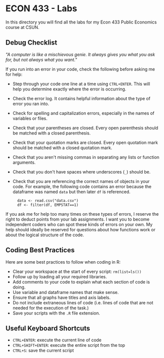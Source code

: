 # ECON 433 - Labs

In this directory you will find all the labs for my Econ 433 Public Economics course at CSUN.

## Debug Checklist

*"A computer is like a mischievous genie. It always gives you what you ask for, but not always what you want."*

If you run into an error in your code, check the following before asking me for help:

- Step through your code one line at a time using `CTRL+ENTER`. This will help you determine exactly where the error is occurring.
- Check the error log. It contains helpful information about the type of error you ran into.
- Check for spelling and capitalization errors, especially in the names of variables or files.
- Check that your parentheses are closed. Every open parenthesis should be matched with a closed parenthesis.
- Check that your quotation marks are closed. Every open quotation mark should be matched with a closed quotation mark.
- Check that you aren't missing commas in separating any lists or function arguments.
- Check that you don't have spaces where underscores (`_`) should be.
- Check that you are referencing the correct names of objects in your code. For example, the following code contains an error because the dataframe was named `data` but then later `df` is referenced. 

        data <- read.csv("data.csv")
        df <- filter(df, EMPSTAT==1)
    
If you ask me for help too many times on these types of errors, I reserve the right to deduct points from your lab assignments. I want you to become independent coders who can spot these kinds of errors on your own. My help should ideally be reserved for questions about how functions work or about the logical structure of the code.

## Coding Best Practices

Here are some best practices to follow when coding in R:

- Clear your workspace at the start of every script: `rm(list=ls())`
- Follow up by loading all your required libraries.
- Add comments to your code to explain what each section of code is doing. 
- Use variable and dataframe names that make sense.
- Ensure that all graphs have titles and axis labels.
- Do not include extraneous lines of code (i.e. lines of code that are not needed for the execution of the task.)
- Save your scripts with the `.R` file extension.

## Useful Keyboard Shortcuts

- `CTRL+ENTER`: execute the current line of code
- `CTRL+SHIFT+ENTER`: execute the entire script from the top
- `CTRL+S`: save the current script


